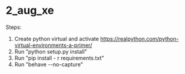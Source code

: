 # 2_aug_xe

Steps: 
1) Create python virtual and activate https://realpython.com/python-virtual-environments-a-primer/
2) Run "python setup.py install"
3) Run "pip install - r requirements.txt"
4) Run "behave --no-capture"

